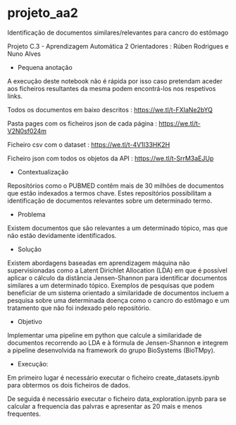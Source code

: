 # projeto_aa2
Identificação de documentos similares/relevantes para cancro do estômago

Projeto C.3 - Aprendizagem Automática 2
Orientadores : Rúben Rodrigues e Nuno Alves

* Pequena anotação

A execução deste notebook não é rápida por isso caso pretendam aceder aos ficheiros resultantes da mesma podem encontrá-los nos respetivos links.

Todos os documentos em baixo descritos : https://we.tl/t-FXIaNe2bYQ

Pasta pages com os ficheiros json de cada página : https://we.tl/t-V2N0sf024m

Ficheiro csv com o dataset : https://we.tl/t-4V1I33HK2H

Ficheiro json com todos os objetos da API : https://we.tl/t-SrrM3aEJUp


* Contextualização

Repositórios como o PUBMED contêm mais de 30 milhões de documentos que estão indexados a termos chave. Estes repositórios possibilitam a identificação de documentos relevantes sobre um determinado termo.


* Problema

Existem documentos que são relevantes a um determinado tópico, mas que não estão devidamente identificados.

* Solução

Existem abordagens baseadas em aprendizagem máquina não supervisionadas como a Latent Dirichlet Allocation (LDA) em que é possível aplicar o cálculo da distância Jensen-Shannon para identificar documentos similares a um determinado tópico. Exemplos de pesquisas que podem beneficiar de um sistema orientado a similaridade de documentos incluem a pesquisa sobre uma determinada doença como o cancro do estômago e um tratamento que não foi indexado pelo repositório.

* Objetivo

Implementar uma pipeline em python que calcule a similaridade de documentos recorrendo ao LDA e à fórmula de Jensen-Shannon e integrem a pipeline desenvolvida na framework do grupo BioSystems (BioTMpy).


* Execução:

Em primeiro lugar é necessário executar o ficheiro create_datasets.ipynb para obtermos os dois ficheiros de dados.

De seguida é necessário executar o ficheiro data_exploration.ipynb para se calcular a frequencia das palvras e apresentar as 20 mais e menos frequentes.
